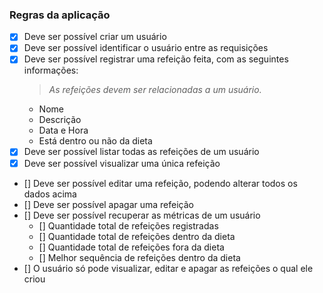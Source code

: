 ### Regras da aplicação

- [X] Deve ser possível criar um usuário
- [X] Deve ser possível identificar o usuário entre as requisições
- [X] Deve ser possível registrar uma refeição feita, com as seguintes informações:
  > *As refeições devem ser relacionadas a um usuário.*
  - Nome
  - Descrição
  - Data e Hora
  - Está dentro ou não da dieta
- [X] Deve ser possível listar todas as refeições de um usuário
- [X] Deve ser possível visualizar uma única refeição
- [] Deve ser possível editar uma refeição, podendo alterar todos os dados acima
- [] Deve ser possível apagar uma refeição
- [] Deve ser possível recuperar as métricas de um usuário
  - [] Quantidade total de refeições registradas
  - [] Quantidade total de refeições dentro da dieta
  - [] Quantidade total de refeições fora da dieta
  - [] Melhor sequência de refeições dentro da dieta
- [] O usuário só pode visualizar, editar e apagar as refeições o qual ele criou